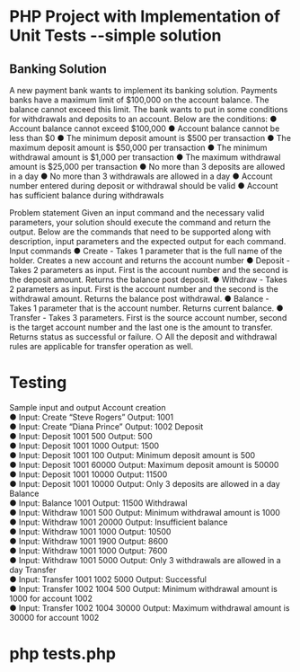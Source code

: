 # PHP Project with Implementation of Unit Tests --simple solution

## Banking Solution

A new payment bank wants to implement its banking solution. Payments banks have a
maximum limit of $100,000 on the account balance. The balance cannot exceed this limit. The
bank wants to put in some conditions for withdrawals and deposits to an account. Below are the
conditions:
● Account balance cannot exceed $100,000
● Account balance cannot be less than $0
● The minimum deposit amount is $500 per transaction
● The maximum deposit amount is $50,000 per transaction
● The minimum withdrawal amount is $1,000 per transaction
● The maximum withdrawal amount is $25,000 per transaction
● No more than 3 deposits are allowed in a day
● No more than 3 withdrawals are allowed in a day
● Account number entered during deposit or withdrawal should be valid
● Account has sufficient balance during withdrawals

Problem statement
Given an input command and the necessary valid parameters, your solution should execute the
command and return the output. Below are the commands that need to be supported along with
description, input parameters and the expected output for each command.
Input commands
● Create - Takes 1 parameter that is the full name of the holder. Creates a new account
and returns the account number
● Deposit - Takes 2 parameters as input. First is the account number and the second is the
deposit amount. Returns the balance post deposit.
● Withdraw - Takes 2 parameters as input. First is the account number and the second is
the withdrawal amount. Returns the balance post withdrawal.
● Balance - Takes 1 parameter that is the account number. Returns current balance.
● Transfer - Takes 3 parameters. First is the source account number, second is the target
account number and the last one is the amount to transfer. Returns status as successful or
failure.
○ All the deposit and withdrawal rules are applicable for transfer operation as well.



# Testing 

Sample input and output
Account creation
<br> ● Input: Create “Steve Rogers”
Output: 1001
<br> ● Input: Create “Diana Prince”
Output: 1002
Deposit
<br> ● Input: Deposit 1001 500
Output: 500
<br> ● Input: Deposit 1001 1000
Output: 1500
<br> ● Input: Deposit 1001 100
Output: Minimum deposit amount is 500
<br> ● Input: Deposit 1001 60000
Output: Maximum deposit amount is 50000
<br> ● Input: Deposit 1001 10000
Output: 11500
<br> ● Input: Deposit 1001 10000
Output: Only 3 deposits are allowed in a day
Balance
<br> ● Input: Balance 1001
Output: 11500
Withdrawal
<br> ● Input: Withdraw 1001 500
Output: Minimum withdrawal amount is 1000
<br> ● Input: Withdraw 1001 20000
Output: Insufficient balance
<br> ● Input: Withdraw 1001 1000
Output: 10500
<br> ● Input: Withdraw 1001 1900
Output: 8600
<br> ● Input: Withdraw 1001 1000
Output: 7600
<br> ● Input: Withdraw 1001 5000
Output: Only 3 withdrawals are allowed in a day
Transfer
<br> ● Input: Transfer 1001 1002 5000
Output: Successful
<br> ● Input: Transfer 1002 1004 500
Output: Minimum withdrawal amount is 1000 for account 1002
<br> ● Input: Transfer 1002 1004 30000
Output: Maximum withdrawal amount is 30000 for account 1002

# php tests.php